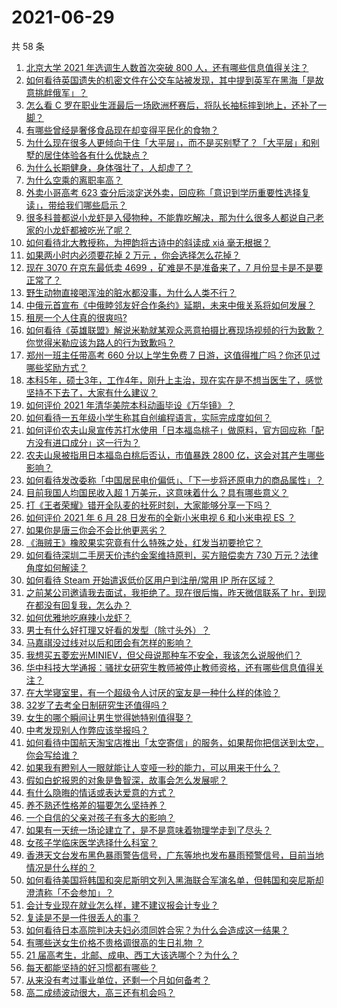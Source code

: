 # 2021-06-29

共 58 条

<!-- BEGIN -->
<!-- 最后更新时间 Tue Jun 29 2021 01:35:35 GMT+0800 (China Standard Time) -->

1. [北京大学 2021 年选调生人数首次突破 800
   人，还有哪些信息值得关注？](https://www.zhihu.com/question/468234668)
2. [如何看待英国遗失的机密文件在公交车站被发现，其中提到英军在黑海「是故意挑衅俄军」？](https://www.zhihu.com/question/468251265)
3. [怎么看 C
   罗在职业生涯最后一场欧洲杯赛后，将队长袖标摔到地上，还补了一脚？](https://www.zhihu.com/question/468365808)
4. [有哪些曾经是奢侈食品现在却变得平民化的食物？](https://www.zhihu.com/question/466302067)
5. [为什么现在很多人更倾向于住「大平层」，而不是买别墅了？「大平层」和别墅的居住体验各有什么优缺点？](https://www.zhihu.com/question/457661420)
6. [为什么长期健身，身体强壮了，人却虚了？](https://www.zhihu.com/question/466730886)
7. [为什么空乘的离职率高？](https://www.zhihu.com/question/311186930)
8. [外卖小哥高考 623
   查分后淡定送外卖，回应称「意识到学历重要性选择复读」，带给我们哪些启示？](https://www.zhihu.com/question/468210688)
9. [很多科普都说小龙虾是入侵物种，不能靠吃解决，那为什么很多人都说自己老家的小龙虾都被吃光了呢？](https://www.zhihu.com/question/467101168)
10. [如何看待北大教授称，为押韵将古诗中的斜读成 xiá 毫无根据？](https://www.zhihu.com/question/467044478)
11. [如果两小时内必须要花掉 2 万元 ，你会选择怎么花掉？](https://www.zhihu.com/question/467133296)
12. [现在 3070 在京东最低卖 4699 ，矿难是不是准备来了，7
    月份显卡是不是要正常了？](https://www.zhihu.com/question/467075661)
13. [野生动物直接喝浑浊的脏水都没事，为什么人类不行？](https://www.zhihu.com/question/467873816)
14. [中俄元首宣布《中俄睦邻友好合作条约》延期，未来中俄关系将如何发展？](https://www.zhihu.com/question/468541198)
15. [租房一个人住真的很爽吗?](https://www.zhihu.com/question/438872326)
16. [如何看待《英雄联盟》解说米勒就某观众恶意拍摄比赛现场视频的行为致歉？你觉得米勒应该为路人的行为致歉吗？](https://www.zhihu.com/question/468282086)
17. [郑州一班主任带高考 660 分以上学生免费 7
    日游，这值得推广吗？你还见过哪些奖励方式？](https://www.zhihu.com/question/467485052)
18. [本科5年，硕士3年，工作4年，刚升上主治，现在实在是不想当医生了，感觉坚持不下去了，大家有什么建议？](https://www.zhihu.com/question/466417334)
19. [如何评价 2021 年清华美院本科动画毕设《万华镜》？](https://www.zhihu.com/question/468063157)
20. [如何看待一五年级小学生称其自创编程语言，实际完成度如何？](https://www.zhihu.com/question/466502198)
21. [如何评价农夫山泉宣传苏打水使用「日本福岛桃子」做原料，官方回应称「配方没有进口成分」这一行为？](https://www.zhihu.com/question/467945115)
22. [农夫山泉被指用日本福岛白桃后否认，市值暴跌 2800
    亿，这会对其产生哪些影响？](https://www.zhihu.com/question/468449453)
23. [如何看待发改委称「中国居民电价偏低」、「下一步将还原电力的商品属性」？](https://www.zhihu.com/question/468425398)
24. [目前我国人均国民收入超 1 万美元，这意味着什么？具有哪些意义？](https://www.zhihu.com/question/468450279)
25. [打《王者荣耀》错开全队麦的社死时刻，大家能够分享一下吗？](https://www.zhihu.com/question/467240578)
26. [如何评价 2021 年 6 月 28 日发布的全新小米电视 6 和小米电视 ES
    ？](https://www.zhihu.com/question/468473231)
27. [如果你是唐三你会不会比他更恶劣？](https://www.zhihu.com/question/467290587)
28. [《海贼王》橡胶果实究竟有什么特殊之处，红发当初要抢它？](https://www.zhihu.com/question/467132666)
29. [如何看待深圳二手房天价违约金案维持原判，买方赔偿卖方 730
    万元？法律角度如何解读？](https://www.zhihu.com/question/467970031)
30. [如何看待 Steam 开始遣返低价区用户到注册/常用 IP
    所在区域？](https://www.zhihu.com/question/468158380)
31. [之前某公司邀请我去面试，我拒绝了。现在很后悔，昨天微信联系了
    hr，到现在都没有回复我，怎么办？](https://www.zhihu.com/question/458631006)
32. [如何优雅地吃麻辣小龙虾？](https://www.zhihu.com/question/31736204)
33. [男士有什么好打理又好看的发型（除寸头外）？](https://www.zhihu.com/question/34812534)
34. [马嘉祺没过线对以后和团会有怎样的影响？](https://www.zhihu.com/question/467894496)
35. [我想买五菱宏光MINIEV，但父母说那种车不安全，我该怎么说服他们？](https://www.zhihu.com/question/414846696)
36. [华中科技大学通报：骚扰女研究生教师被停止教师资格，还有哪些信息值得关注？](https://www.zhihu.com/question/467613984)
37. [在大学寝室里，有一个超级令人讨厌的室友是一种什么样的体验？](https://www.zhihu.com/question/47757922)
38. [32岁了去考全日制研究生还值得吗？](https://www.zhihu.com/question/451229926)
39. [女生的哪个瞬间让男生觉得她特别值得娶？](https://www.zhihu.com/question/278741502)
40. [中考发现别人作弊应该举报吗？](https://www.zhihu.com/question/466400208)
41. [如何看待中国航天淘宝店推出「太空寄信」的服务，如果帮你把信送到太空，你会写给谁？](https://www.zhihu.com/question/468406722)
42. [如果我有瞪别人一眼就能让人变哑一秒的能力，可以用来干什么？](https://www.zhihu.com/question/467119229)
43. [假如白蛇报恩的对象是鲁智深，故事会怎么发展呢？](https://www.zhihu.com/question/466621316)
44. [有什么隐晦的情话或表达爱意的方式？](https://www.zhihu.com/question/44085751)
45. [养不熟还性格差的猫要怎么坚持养？](https://www.zhihu.com/question/466457143)
46. [一个自信的父亲对孩子有多大的影响？](https://www.zhihu.com/question/445063546)
47. [如果有一天统一场论建立了，是不是意味着物理学走到了尽头？](https://www.zhihu.com/question/464871344)
48. [女孩子学临床医学选择什么科室？](https://www.zhihu.com/question/457985759)
49. [香港天文台发布黑色暴雨警告信号，广东等地也发布暴雨预警信号，目前当地情况是什么样的？](https://www.zhihu.com/question/468396807)
50. [如何看待美国将韩国和突尼斯明文列入黑海联合军演名单，但韩国和突尼斯却澄清称「不会参加」？](https://www.zhihu.com/question/466996002)
51. [会计专业现在就业怎么样，建不建议报会计专业？](https://www.zhihu.com/question/333753646)
52. [复读是不是一件很丢人的事？](https://www.zhihu.com/question/467097025)
53. [如何看待日本高院判决夫妇必须同姓合宪？为什么会造成这一结果？](https://www.zhihu.com/question/467013995)
54. [有哪些送女生价格不贵格调很高的生日礼物 ？](https://www.zhihu.com/question/277831030)
55. [21 届高考生，北邮、成电、西工大该选哪个？为什么？](https://www.zhihu.com/question/467539471)
56. [每天都能坚持的好习惯都有哪些？](https://www.zhihu.com/question/465309453)
57. [从来没有考过事业单位，还剩一个月如何备考？](https://www.zhihu.com/question/351990894)
58. [高二成绩波动很大，高三还有机会吗？](https://www.zhihu.com/question/458288304)

<!-- END -->
